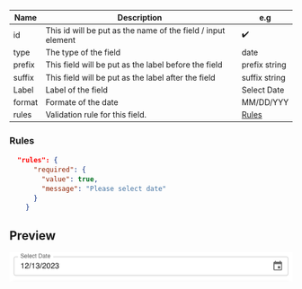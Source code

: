| **Name** | **Description**                                              | **e.g**         |
| -------- | ------------------------------------------------------------ | --------------- |
| id       | This id will be put as the name of the field / input element | ✔️              |
| type     | The type of the field                                        | date            |
| prefix   | This field will be put as the label before the field         | prefix string   |
| suffix   | This field will be put as the label after the field          | suffix string   |
| Label    | Label of the field                                           | Select Date     |
| format   | Formate of the date                                          | MM/DD/YYY       |
| rules    | Validation rule for this field.                              | [Rules](#rules) |

### Rules

```json
  "rules": {
      "required": {
        "value": true,
        "message": "Please select date"
      }
    }
```

## Preview

![Search](../static/img/Previews/date.png)
